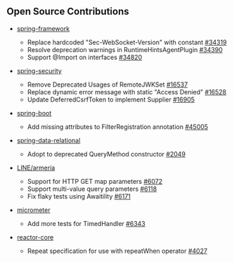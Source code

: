 ## Open Source Contributions

- [spring-framework](https://github.com/spring-projects/spring-framework)
  - Replace hardcoded "Sec-WebSocket-Version" with constant [#34319](https://github.com/spring-projects/spring-framework/pull/34319)
  - Resolve deprecation warnings in RuntimeHintsAgentPlugin [#34390](https://github.com/spring-projects/spring-framework/pull/34390)
  - Support @Import on interfaces [#34820](https://github.com/spring-projects/spring-framework/pull/34820)

- [spring-security](https://github.com/spring-projects/spring-security)
  - Remove Deprecated Usages of RemoteJWKSet [#16537](https://github.com/spring-projects/spring-security/pull/16537)
  - Replace dynamic error message with static "Access Denied" [#16528](https://github.com/spring-projects/spring-security/pull/16528)
  - Update DeferredCsrfToken to implement Supplier [#16905](https://github.com/spring-projects/spring-security/pull/16905)

- [spring-boot](https://github.com/spring-projects/spring-boot)
  - Add missing attributes to FilterRegistration annotation [#45005](https://github.com/spring-projects/spring-boot/pull/45005)

- [spring-data-relational](https://github.com/spring-projects/spring-data-relational)
  - Adopt to deprecated QueryMethod constructor [#2049](https://github.com/spring-projects/spring-data-relational/pull/2049)

- [LINE/armeria](https://github.com/line/armeria)
  - Support for HTTP GET map parameters [#6072](https://github.com/line/armeria/pull/6072)
  - Support multi-value query parameters [#6118](https://github.com/line/armeria/pull/6118)
  - Fix flaky tests using Awaitility [#6171](https://github.com/line/armeria/pull/6171)

- [micrometer](https://github.com/line/armeria)
  - Add more tests for TimedHandler [#6343](https://github.com/micrometer-metrics/micrometer/pull/6343)

- [reactor-core](https://github.com/reactor/reactor-core)
  - Repeat specification for use with repeatWhen operator [#4027](https://github.com/reactor/reactor-core/pull/4027)
 
<!--
**kwondh5217/kwondh5217** is a ✨ _special_ ✨ repository because its `README.md` (this file) appears on your GitHub profile.

Here are some ideas to get you started:

- 🔭 I’m currently working on ...
- 🌱 I’m currently learning ...
- 👯 I’m looking to collaborate on ...
- 🤔 I’m looking for help with ...
- 💬 Ask me about ...
- 📫 How to reach me: ...
- 😄 Pronouns: ...
- ⚡ Fun fact: ...
-->
